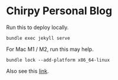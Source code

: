 # Chirpy Personal Blog

Run this to deploy locally.
```shell
bundle exec jekyll serve
```

For Mac M1 / M2, run this may help.

```shell
bundle lock --add-platform x86_64-linux
```

Also see this [link](https://github.com/cotes2020/jekyll-theme-chirpy/issues/628).


